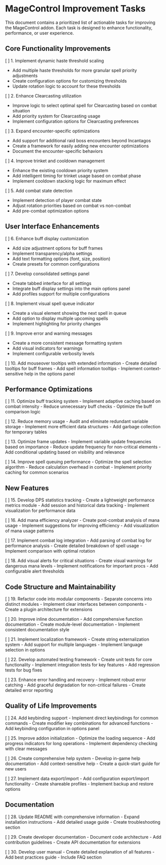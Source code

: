 # MageControl Improvement Tasks

This document contains a prioritized list of actionable tasks for improving the MageControl addon. Each task is designed to enhance functionality, performance, or user experience.

## Core Functionality Improvements

[ ] 1. Implement dynamic haste threshold scaling
   - Add multiple haste thresholds for more granular spell priority adjustments
   - Create configuration options for customizing thresholds
   - Update rotation logic to account for these thresholds

[ ] 2. Enhance Clearcasting utilization
   - Improve logic to select optimal spell for Clearcasting based on combat situation
   - Add priority system for Clearcasting usage
   - Implement configuration options for Clearcasting preferences

[ ] 3. Expand encounter-specific optimizations
   - Add support for additional raid boss encounters beyond Incantagos
   - Create a framework for easily adding new encounter optimizations
   - Document the encounter-specific behaviors

[ ] 4. Improve trinket and cooldown management
   - Enhance the existing cooldown priority system
   - Add intelligent timing for trinket usage based on combat phase
   - Implement cooldown stacking logic for maximum effect

[ ] 5. Add combat state detection
   - Implement detection of player combat state
   - Adjust rotation priorities based on combat vs non-combat
   - Add pre-combat optimization options

## User Interface Enhancements

[ ] 6. Enhance buff display customization
   - Add size adjustment options for buff frames
   - Implement transparency/alpha settings
   - Add text formatting options (font, size, position)
   - Create presets for common configurations

[ ] 7. Develop consolidated settings panel
   - Create tabbed interface for all settings
   - Integrate buff display settings into the main options panel
   - Add profiles support for multiple configurations

[ ] 8. Implement visual spell queue indicator
   - Create a visual element showing the next spell in queue
   - Add option to display multiple upcoming spells
   - Implement highlighting for priority changes

[ ] 9. Improve error and warning messages
   - Create a more consistent message formatting system
   - Add visual indicators for warnings
   - Implement configurable verbosity levels

[ ] 10. Add mouseover tooltips with extended information
    - Create detailed tooltips for buff frames
    - Add spell information tooltips
    - Implement context-sensitive help in the options panel

## Performance Optimizations

[ ] 11. Optimize buff tracking system
    - Implement adaptive caching based on combat intensity
    - Reduce unnecessary buff checks
    - Optimize the buff comparison logic

[ ] 12. Reduce memory usage
    - Audit and eliminate redundant variable storage
    - Implement more efficient data structures
    - Add garbage collection for temporary tables

[ ] 13. Optimize frame updates
    - Implement variable update frequencies based on importance
    - Reduce update frequency for non-critical elements
    - Add conditional updating based on visibility and relevance

[ ] 14. Improve spell queuing performance
    - Optimize the spell selection algorithm
    - Reduce calculation overhead in combat
    - Implement priority caching for common scenarios

## New Features

[ ] 15. Develop DPS statistics tracking
    - Create a lightweight performance metrics module
    - Add session and historical data tracking
    - Implement visualization for performance data

[ ] 16. Add mana efficiency analyzer
    - Create post-combat analysis of mana usage
    - Implement suggestions for improving efficiency
    - Add visualization of mana usage patterns

[ ] 17. Implement combat log integration
    - Add parsing of combat log for performance analysis
    - Create detailed breakdown of spell usage
    - Implement comparison with optimal rotation

[ ] 18. Add visual alerts for critical situations
    - Create visual warnings for dangerous mana levels
    - Implement notifications for important procs
    - Add configurable alert thresholds

## Code Structure and Maintainability

[ ] 19. Refactor code into modular components
    - Separate concerns into distinct modules
    - Implement clear interfaces between components
    - Create a plugin architecture for extensions

[ ] 20. Improve inline documentation
    - Add comprehensive function documentation
    - Create module-level documentation
    - Implement consistent documentation style

[ ] 21. Implement localization framework
    - Create string externalization system
    - Add support for multiple languages
    - Implement language selection in options

[ ] 22. Develop automated testing framework
    - Create unit tests for core functionality
    - Implement integration tests for key features
    - Add regression tests for bug fixes

[ ] 23. Enhance error handling and recovery
    - Implement robust error catching
    - Add graceful degradation for non-critical failures
    - Create detailed error reporting

## Quality of Life Improvements

[ ] 24. Add keybinding support
    - Implement direct keybindings for common commands
    - Create modifier key combinations for advanced functions
    - Add keybinding configuration in options panel

[ ] 25. Improve addon initialization
    - Optimize the loading sequence
    - Add progress indicators for long operations
    - Implement dependency checking with clear messages

[ ] 26. Create comprehensive help system
    - Develop in-game help documentation
    - Add context-sensitive help
    - Create a quick-start guide for new users

[ ] 27. Implement data export/import
    - Add configuration export/import functionality
    - Create shareable profiles
    - Implement backup and restore options

## Documentation

[ ] 28. Update README with comprehensive information
    - Expand installation instructions
    - Add detailed usage guide
    - Create troubleshooting section

[ ] 29. Create developer documentation
    - Document code architecture
    - Add contribution guidelines
    - Create API documentation for extensions

[ ] 30. Develop user manual
    - Create detailed explanation of all features
    - Add best practices guide
    - Include FAQ section